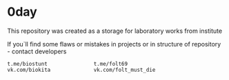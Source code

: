 # 0day
This repository was created as a storage for laboratory works from institute

If you`ll find some flaws or mistakes in projects or in structure of repository - contact developers
    
    
    
    
    
    
    
    
    
    
    
    
    
    
    
    
    t.me/biostunt               t.me/folt69
    vk.com/biokita              vk.com/folt_must_die
